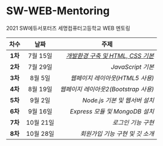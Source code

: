 # SW-WEB-Mentoring
2021 SW에듀서포터즈 세명컴퓨터고등학교 WEB 멘토링 

|  <center>차수</center> |  <center>날짜</center> |  <center>주제</center> |
|:--------|:--------:|--------:|
|<center>**1차**</center> | <center>7월 15일</center> |*[개발환경 구축 및 HTML, CSS 기본](https://github.com/beansbin/SW-WEB-Mentoring/blob/main/Lesson1_%EA%B0%9C%EB%B0%9C%ED%99%98%EA%B2%BD%20%EA%B5%AC%EC%B6%95%20%EB%B0%8F%20HTML%2C%20CSS%20%EA%B8%B0%EB%B3%B8.md)*|
|<center>**2차**</center> | <center>7월 29일 </center> |*JavaScript 기본* |
|<center>**3차**</center> | <center>8월 5일</center> |*웹페이지 레이아웃(HTML5 사용)* |
|<center>**4차**</center> | <center>8월 19일</center> |*웹페이지 레이아웃2(Bootstrap 사용)* |
|<center>**5차**</center> | <center>9월 2일</center> |*Node.js 기본 및 웹서버 설치* |
|<center>**6차**</center> | <center>9월 16일</center> |*Express 모듈 및 MongoDB 설치* |
|<center>**7차**</center> | <center>10월 21일</center> |*로그인 기능 구현* |
|<center>**8차**</center> | <center>10월 28일</center> |*회원가입 기능 구현 및 깃 소개* |
